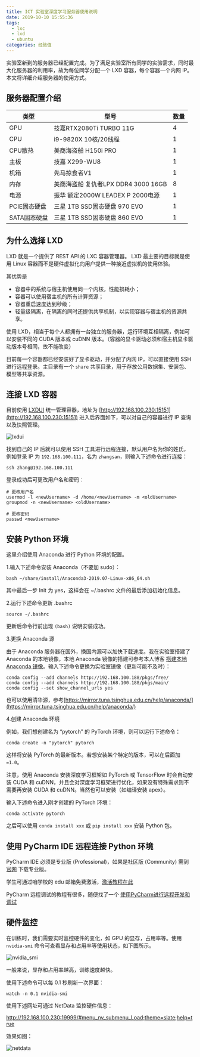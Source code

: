 ```yaml
---
title: ICT 实验室深度学习服务器使用说明
date: 2019-10-10 15:55:36
tags:
  - lxc
  - lxd
  - ubuntu
categories: 经验值
---
```


实验室新到的服务器已经配置完成。为了满足实验室所有同学的实验需求，同时最大化服务器的利用率，故为每位同学分配一个 LXD 容器，每个容器一个内网 IP。本文将详细介绍服务器的使用方式。

<!-- more -->

## 服务器配置介绍

|类型|型号|数量|
-|-|-
GPU|	技嘉RTX2080Ti TURBO 11G|	4
CPU|	i9-9820X 10核/20线程|	1
CPU散热|	美商海盗船 H150i PRO|	1
主板|	技嘉 X299-WU8|	1
机箱|	先马掠食者V1|	1
内存|	美商海盗船 复仇者LPX DDR4 3000 16GB|	8
电源|	振华 额定2000W LEADEX P 2000电源|	1
PCIE固态硬盘|	三星 1TB SSD固态硬盘 970 EVO|	1
SATA固态硬盘|	三星 1TB SSD固态硬盘 860 EVO|	1

## 为什么选择 LXD

LXD 就是一个提供了 REST API 的 LXC 容器管理器。
LXD 最主要的目标就是使用 Linux 容器而不是硬件虚拟化向用户提供一种接近虚拟机的使用体验。

其优势是

- 容器中的系统与宿主机使用同一个内核，性能损耗小；
- 容器可以使用宿主机的所有计算资源；
- 容器重启速度达到秒级；
- 轻量级隔离，在隔离的同时还提供共享机制，以实现容器与宿主机的资源共享。

使用 LXD，相当于每个人都拥有一台独立的服务器，运行环境互相隔离，例如可以安装不同的 CUDA 版本或 cuDNN 版本。（容器的显卡驱动必须和宿主机显卡驱动版本号相同，故不能改变）

目前每一个容器都已经安装好了显卡驱动，并分配了内网 IP，可以直接使用 SSH 进行远程登录。主目录有一个 `share` 共享目录，用于存放公用数据集、安装包、模型等共享资源。

## 连接 LXD 容器

目前使用 [LXDUI](https://github.com/AdaptiveScale/lxdui) 统一管理容器，地址为 [http://192.168.100.230:15151](http://192.168.100.230:15151) 进入后界面如下，可以对自己的容器进行 IP 查询以及快照管理。

![lxdui](https://img.xungejiang.com/static/images/19-10-09/lxdui.png)

找到自己的 IP 后就可以使用 SSH 工具进行远程连接，默认用户名为你的姓氏，例如登录 IP 为 `192.168.100.111`，名为 `zhangsan`，则输入下述命令进行连接：

```
ssh zhang@192.168.100.111
```

登录成功后可更改用户名和密码：

```
# 更改用户名
usermod -l <newUsername> -d /home/<newUsername> -m <oldUsername>
groupmod -n <newUsername> <oldUsername>

# 更改密码
passwd <newUsername>
```

## 安装 Python 环境

这里介绍使用 Anaconda 进行 Python 环境的配置。

1.输入下述命令安装 Anaconda（不要加 sudo）：

```
bash ~/share/install/Anaconda3-2019.07-Linux-x86_64.sh
```

其中最后一步 Init 为 yes，这样会在 ~/.bashrc 文件的最后添加初始化信息。

2.运行下述命令更新 .bashrc

```
source ~/.bashrc
```

更新后命令行前出现 `(bash)` 说明安装成功。

3.更换 Anaconda 源

由于 Anaconda 服务器在国外，换国内源可以加快下载速度。我在实验室搭建了 Anaconda 的本地镜像，本地 Anaconda 镜像的搭建可参考本人博客 [搭建本地 Anaconda 镜像](https://xungejiang.com/2019/07/06/local-anaconda-mirror/)。输入下述命令更换为实验室镜像（更新可能不及时）：

```
conda config --add channels http://192.168.100.188/pkgs/free/
conda config --add channels http://192.168.100.188/pkgs/main/
conda config --set show_channel_urls yes
```

也可以使用清华源，参考[https://mirror.tuna.tsinghua.edu.cn/help/anaconda/](https://mirror.tuna.tsinghua.edu.cn/help/anaconda/)

4.创建 Anaconda 环境

例如，我们想创建名为 “pytorch” 的 PyTorch 环境，则可以运行下述命令：

```
conda create -n "pytorch" pytorch
```

这样将安装 PyTorch 的最新版本。若想安装某个特定的版本，可以在后面加 `=1.0`。

注意，使用 Anaconda 安装深度学习框架如 PyTorch 或 TensorFlow 时会自动安装 CUDA 和 cuDNN，并且会对深度学习框架进行优化，如果没有特殊需求则不需要再安装 CUDA 和 cuDNN。当然也可以安装（如编译安装 apex）。

输入下述命令进入刚才创建的 PyTorch 环境：

```
conda activate pytorch
```

之后可以使用 `conda install xxx` 或 `pip install xxx` 安装 Python 包。

## 使用 PyCharm IDE 远程连接 Python 环境

PyCharm IDE 必须是专业版 (Professional)，如果是社区版 (Community) 需到 [官网](https://www.jetbrains.com/pycharm/download/) 下载专业版。

学生可通过咱学校的 edu 邮箱免费激活，[激活教程在此](https://blog.csdn.net/qq_36667170/article/details/79905198)

PyCharm 远程调试的教程有很多，随便找了一个 [使用PyCharm进行远程开发和调试](https://www.xncoding.com/2016/05/26/python/pycharm-remote.html)

## 硬件监控

在训练时，我们需要实时监控硬件的变化，如 GPU 的显存，占用率等。使用 `nvidia-smi` 命令可查看显存和占用率等使用状态，如下图所示。

![nvidia_smi](https://img.xungejiang.com/static/images/19-10-09/nvidia-smi.png)

一般来说，显存和占用率越高，训练速度越快。

使用下述命令可以每 0.1 秒刷新一次界面：

```
watch -n 0.1 nvidia-smi
```

使用下述网址可通过 NetData 监控硬件信息：

http://192.168.100.230:19999/#menu_nv_submenu_Load;theme=slate;help=true

效果如图：

![netdata](https://img.xungejiang.com/static/images/19-10-09/netdata.png)